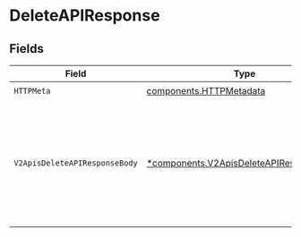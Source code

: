 # DeleteAPIResponse


## Fields

| Field                                                                                                                                 | Type                                                                                                                                  | Required                                                                                                                              | Description                                                                                                                           |
| ------------------------------------------------------------------------------------------------------------------------------------- | ------------------------------------------------------------------------------------------------------------------------------------- | ------------------------------------------------------------------------------------------------------------------------------------- | ------------------------------------------------------------------------------------------------------------------------------------- |
| `HTTPMeta`                                                                                                                            | [components.HTTPMetadata](../../models/components/httpmetadata.md)                                                                    | :heavy_check_mark:                                                                                                                    | N/A                                                                                                                                   |
| `V2ApisDeleteAPIResponseBody`                                                                                                         | [*components.V2ApisDeleteAPIResponseBody](../../models/components/v2apisdeleteapiresponsebody.md)                                     | :heavy_minus_sign:                                                                                                                    | API namespace deleted successfully. All associated keys are immediately invalidated and will fail verification with `code=NOT_FOUND`. |